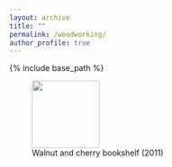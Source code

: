```yaml
---
layout: archive
title: ""
permalink: /woodworking/
author_profile: true
---
```


{% include base_path %}

<figure>
  <img src="{{site.url}}/images/ww-photos/bookshelf.jpg" width="120"/>
  <figcaption>Walnut and cherry bookshelf (2011)</figcaption>
</figure>

  

  
